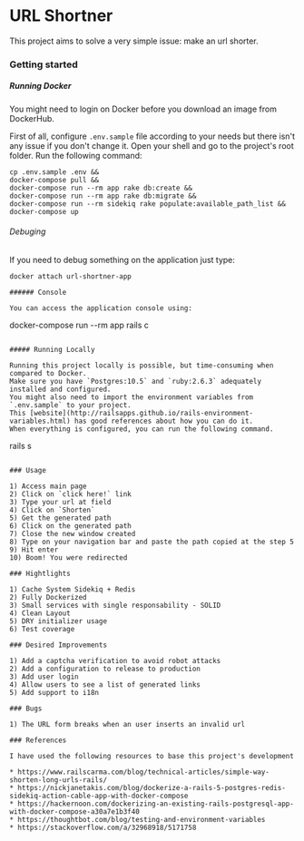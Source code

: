 # URL Shortner

This project aims to solve a very simple issue: make an url shorter.

### Getting started

##### Running Docker

You might need to login on Docker before you download an image from DockerHub.

First of all, configure `.env.sample` file according to your needs but there isn't any issue if you don't change it.
Open your shell and go to the project's root folder. Run the following command:

```
cp .env.sample .env &&
docker-compose pull &&
docker-compose run --rm app rake db:create &&
docker-compose run --rm app rake db:migrate &&
docker-compose run --rm sidekiq rake populate:available_path_list &&
docker-compose up
```

###### Debuging

If you need to debug something on the application just type:

```
docker attach url-shortner-app

###### Console

You can access the application console using:

```
docker-compose run --rm app rails c
```

##### Running Locally

Running this project locally is possible, but time-consuming when compared to Docker.
Make sure you have `Postgres:10.5` and `ruby:2.6.3` adequately installed and configured.
You might also need to import the environment variables from `.env.sample` to your project.
This [website](http://railsapps.github.io/rails-environment-variables.html) has good references about how you can do it.
When everything is configured, you can run the following command.

```
rails s
```

### Usage

1) Access main page
2) Click on `click here!` link
3) Type your url at field
4) Click on `Shorten`
5) Get the generated path
6) Click on the generated path
7) Close the new window created
8) Type on your navigation bar and paste the path copied at the step 5
9) Hit enter
10) Boom! You were redirected

### Hightlights

1) Cache System Sidekiq + Redis
2) Fully Dockerized
3) Small services with single responsability - SOLID
4) Clean Layout
5) DRY initializer usage
6) Test coverage

### Desired Improvements

1) Add a captcha verification to avoid robot attacks
2) Add a configuration to release to production
3) Add user login
4) Allow users to see a list of generated links
5) Add support to i18n

### Bugs

1) The URL form breaks when an user inserts an invalid url

### References

I have used the following resources to base this project's development

* https://www.railscarma.com/blog/technical-articles/simple-way-shorten-long-urls-rails/
* https://nickjanetakis.com/blog/dockerize-a-rails-5-postgres-redis-sidekiq-action-cable-app-with-docker-compose
* https://hackernoon.com/dockerizing-an-existing-rails-postgresql-app-with-docker-compose-a30a7e1b3f40
* https://thoughtbot.com/blog/testing-and-environment-variables
* https://stackoverflow.com/a/32968918/5171758
